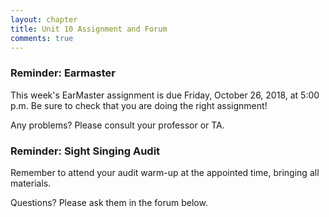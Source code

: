 ```yaml
---
layout: chapter
title: Unit 10 Assignment and Forum
comments: true
---
```


### Reminder: Earmaster 

This week's EarMaster assignment is due Friday, October 26, 2018, at 5:00 p.m. Be sure to check that you are doing the right assignment!

Any problems? Please consult your professor or TA.

### Reminder: Sight Singing Audit 

Remember to attend your audit warm-up at the appointed time, bringing all materials.

Questions? Please ask them in the forum below.